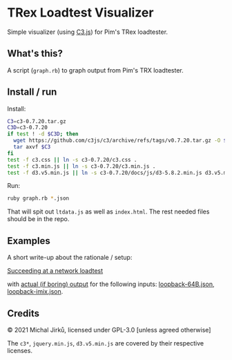 # TRex Loadtest Visualizer
Simple visualizer (using [C3.js](https://c3js.org/)) for Pim's TRex loadtester.

## What's this?
A script (`graph.rb`) to graph output from Pim's TRX loadtester.

## Install / run

Install:

``` sh
C3=c3-0.7.20.tar.gz
C3D=c3-0.7.20
if test ! -d $C3D; then
  wget https://github.com/c3js/c3/archive/refs/tags/v0.7.20.tar.gz -O $C3
  tar axvf $C3
fi
test -f c3.css || ln -s c3-0.7.20/c3.css .
test -f c3.min.js || ln -s c3-0.7.20/c3.min.js .
test -f d3.v5.min.js || ln -s c3-0.7.20/docs/js/d3-5.8.2.min.js d3.v5.min.js
```

Run:

``` sh
ruby graph.rb *.json
```

That will spit out `ltdata.js` as well as `index.html`. The rest needed
files should be in the repo.

## Examples

A short write-up about the rationale / setup:

[Succeeding at a network loadtest](https://wejn.org/2021/07/succeeding-at-network-loadtest/)

with [actual (if boring) output](https://wejn.org/assets/2021-loadtestsuccess/result.html)
for the following inputs:
[loopback-64B.json](https://wejn.org/assets/2021-loadtestsuccess/loopback-64B.json),
[loopback-imix.json](https://wejn.org/assets/2021-loadtestsuccess/loopback-imix.json).


## Credits
© 2021 Michal Jirků, licensed under GPL-3.0 [unless agreed otherwise]

The `c3*`, `jquery.min.js`, `d3.v5.min.js` are covered by their respective licenses.
